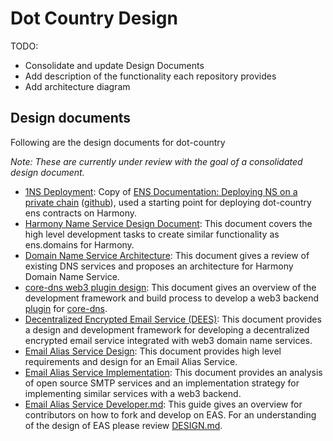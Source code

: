 # Dot Country Design

TODO:

* Consolidate and update Design Documents
* Add description of the functionality each repository provides
* Add architecture diagram

## Design documents

Following are the design documents for dot-country

*Note: These are currently under review with the goal of a consolidated design document.*

* [1NS Deployment](./1NS-DEPLOYMENT.md): Copy of [ENS Documentation: Deploying NS on a private chain](https://docs.ens.domains/deploying-ens-on-a-private-chain) ([github](https://github.com/ensdomains/docs/blob/master/deploying-ens-on-a-private-chain.md)), used a starting point for deploying dot-country ens contracts on Harmony.
* [Harmony Name Service Design Document](.//1NS-DESIGN.md): This document covers the high level development tasks to create similar functionality as ens.domains for Harmony.
* [Domain Name Service Architecture](.//DNS-ARCHITECTURE.md): This document gives a review of existing DNS services and proposes an architecture for Harmony Domain Name Service.
* [core-dns web3 plugin design](.//CORE-DNS.md): This document gives an overview of the development framework and build process to develop a web3 backend [plugin](https://coredns.io/explugins/) for [core-dns](https://coredns.io/).
* [Decentralized Encrypted Email Service (DEES)](.//DEES.md): This document provides a design and development framework for developing a decentralized encrypted email service integrated with web3 domain name services.
* [Email Alias Service Design](.//EAS-DESIGN.md): This document provides high level requirements and design for an Email Alias Service.
* [Email Alias Service Implementation](.//EAS-IMPLEMENTATION.md): This document provides an analysis of open source SMTP services and an implementation strategy for implementing similar services with a web3 backend.
* [Email Alias Service Developer.md](.//EAS-DEVELOPER.md): This guide gives an overview for contributors on how to fork and develop on EAS. For an understanding of the design of EAS please review [DESIGN.md](./DESIGN.md).
